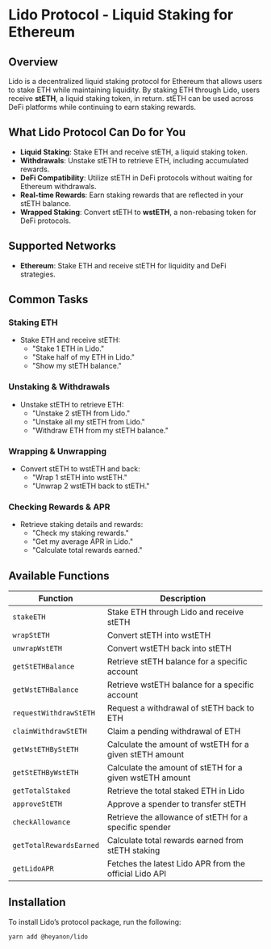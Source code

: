 # **Lido Protocol - Liquid Staking for Ethereum**

## **Overview**

Lido is a decentralized liquid staking protocol for Ethereum that allows users to stake ETH while maintaining liquidity. By staking ETH through Lido, users receive **stETH**, a liquid staking token, in return. stETH can be used across DeFi platforms while continuing to earn staking rewards.

## **What Lido Protocol Can Do for You**

- **Liquid Staking**: Stake ETH and receive stETH, a liquid staking token.
- **Withdrawals**: Unstake stETH to retrieve ETH, including accumulated rewards.
- **DeFi Compatibility**: Utilize stETH in DeFi protocols without waiting for Ethereum withdrawals.
- **Real-time Rewards**: Earn staking rewards that are reflected in your stETH balance.
- **Wrapped Staking**: Convert stETH to **wstETH**, a non-rebasing token for DeFi protocols.

## **Supported Networks**

- **Ethereum**: Stake ETH and receive stETH for liquidity and DeFi strategies.

## **Common Tasks**

### **Staking ETH**

- Stake ETH and receive stETH:
  - "Stake 1 ETH in Lido."
  - "Stake half of my ETH in Lido."
  - "Show my stETH balance."

### **Unstaking & Withdrawals**

- Unstake stETH to retrieve ETH:
  - "Unstake 2 stETH from Lido."
  - "Unstake all my stETH from Lido."
  - "Withdraw ETH from my stETH balance."

### **Wrapping & Unwrapping**

- Convert stETH to wstETH and back:
  - "Wrap 1 stETH into wstETH."
  - "Unwrap 2 wstETH back to stETH."

### **Checking Rewards & APR**

- Retrieve staking details and rewards:
  - "Check my staking rewards."
  - "Get my average APR in Lido."
  - "Calculate total rewards earned."

## **Available Functions**

| Function                | Description                                             |
| ----------------------- | ------------------------------------------------------- |
| `stakeETH`              | Stake ETH through Lido and receive stETH                |
| `wrapStETH`             | Convert stETH into wstETH                               |
| `unwrapWstETH`          | Convert wstETH back into stETH                          |
| `getStETHBalance`       | Retrieve stETH balance for a specific account           |
| `getWstETHBalance`      | Retrieve wstETH balance for a specific account          |
| `requestWithdrawStETH`  | Request a withdrawal of stETH back to ETH               |
| `claimWithdrawStETH`    | Claim a pending withdrawal of ETH                       |
| `getWstETHByStETH`      | Calculate the amount of wstETH for a given stETH amount |
| `getStETHByWstETH`      | Calculate the amount of stETH for a given wstETH amount |
| `getTotalStaked`        | Retrieve the total staked ETH in Lido                   |
| `approveStETH`          | Approve a spender to transfer stETH                     |
| `checkAllowance`        | Retrieve the allowance of stETH for a specific spender  |
| `getTotalRewardsEarned` | Calculate total rewards earned from stETH staking       |
| `getLidoAPR`            | Fetches the latest Lido APR from the official Lido API  |

## **Installation**

To install Lido’s protocol package, run the following:

```bash
yarn add @heyanon/lido
```
